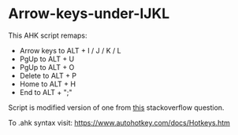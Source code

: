 # Arrow-keys-under-IJKL


This AHK script remaps:
  - Arrow keys to ALT + I / J / K / L
  - PgUp to ALT + U
  - PgUp to ALT + O
  - Delete to ALT + P
  - Home to ALT + H
  - End to ALT + ";"

Script is modified version of one from [this](https://stackoverflow.com/questions/30576432/remap-arrow-keys-onto-jkli-whenever-holding-down-a-certain-modifier-key) stackoverflow question.

To .ahk syntax visit: https://www.autohotkey.com/docs/Hotkeys.htm
